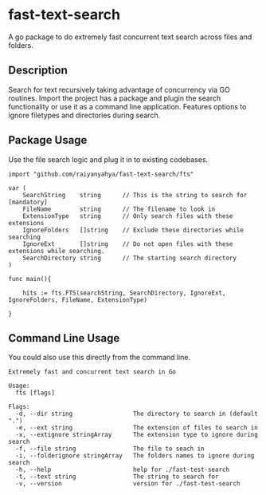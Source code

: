 # fast-text-search

A go package to do extremely fast concurrent text search across files and folders.

## Description
Search for text recursively taking advantage of concurrency via GO routines. Import the project has a package and plugin the search functionality or use it as a command line application. Features options to ignore filetypes and directories during search. 


## Package Usage

Use the file search logic and plug it in to existing codebases.

```
import "github.com/raiyanyahya/fast-text-search/fts"

var (
	SearchString    string      // This is the string to search for [mandatory]
	FileName        string      // The filename to look in
	ExtensionType   string      // Only search files with these extensions
	IgnoreFolders   []string    // Exclude these directories while searching
	IgnoreExt       []string    // Do not open files with these extensions while searching.
	SearchDirectory string      // The starting search directory
)

func main(){
    
    hits := fts.FTS(searchString, SearchDirectory, IgnoreExt, IgnoreFolders, FileName, ExtensionType)

}

```

## Command Line Usage

You could also use this directly from the command line.

```
Extremely fast and concurrent text search in Go

Usage:
  fts [flags]

Flags:
  -d, --dir string                 The directory to search in (default ".")
  -e, --ext string                 The extension of files to search in
  -x, --extignore stringArray      The extension type to ignore during search
  -f, --file string                The file to seach in
  -i, --folderignore stringArray   The folders names to ignore during search
  -h, --help                       help for ./fast-test-search
  -t, --text string                The string to search for
  -v, --version                    version for ./fast-test-search
```

